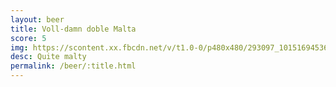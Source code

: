 ```yaml
---
layout: beer
title: Voll-damn doble Malta
score: 5
img: https://scontent.xx.fbcdn.net/v/t1.0-0/p480x480/293097_10151694536623745_633779128_n.jpg?oh=276a8b6b7ded09f379dbed4cc1a2e65f&oe=59099465
desc: Quite malty
permalink: /beer/:title.html
---
```

